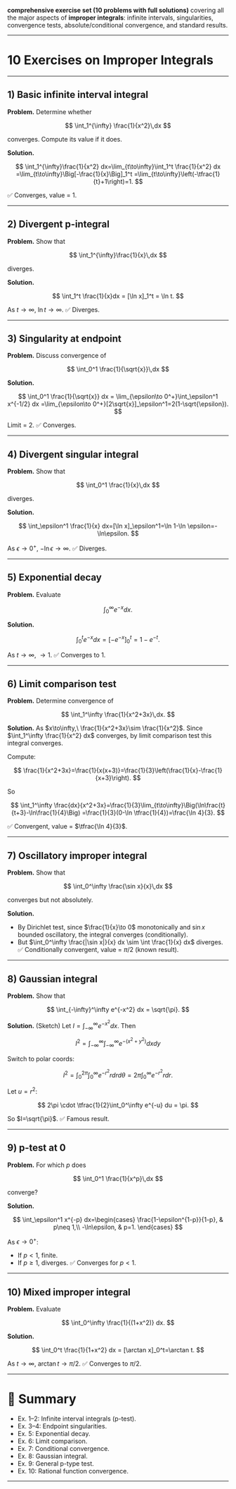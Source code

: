 **comprehensive exercise set (10 problems with full solutions)** covering all the major aspects of **improper integrals**: infinite intervals, singularities, convergence tests, absolute/conditional convergence, and standard results.

---

# 10 Exercises on Improper Integrals

---

## 1) Basic infinite interval integral

**Problem.** Determine whether

$$
\int_1^{\infty} \frac{1}{x^2}\,dx
$$

converges. Compute its value if it does.

**Solution.**

$$
\int_1^{\infty}\frac{1}{x^2} dx=\lim_{t\to\infty}\int_1^t \frac{1}{x^2} dx
=\lim_{t\to\infty}\Big[-\frac{1}{x}\Big]_1^t
=\lim_{t\to\infty}\left(-\tfrac{1}{t}+1\right)=1.
$$

✅ Converges, value = 1.

---

## 2) Divergent p-integral

**Problem.** Show that

$$
\int_1^{\infty}\frac{1}{x}\,dx
$$

diverges.

**Solution.**

$$
\int_1^t \frac{1}{x}dx = [\ln x]_1^t = \ln t.
$$

As $t\to\infty$, $\ln t\to\infty$.
✅ Diverges.

---

## 3) Singularity at endpoint

**Problem.** Discuss convergence of

$$
\int_0^1 \frac{1}{\sqrt{x}}\,dx
$$

**Solution.**

$$
\int_0^1 \frac{1}{\sqrt{x}} dx = \lim_{\epsilon\to 0^+}\int_\epsilon^1 x^{-1/2} dx
=\lim_{\epsilon\to 0^+}[2\sqrt{x}]_\epsilon^1=2(1-\sqrt{\epsilon}).
$$

Limit = 2.
✅ Converges.

---

## 4) Divergent singular integral

**Problem.** Show that

$$
\int_0^1 \frac{1}{x}\,dx
$$

diverges.

**Solution.**

$$
\int_\epsilon^1 \frac{1}{x} dx=[\ln x]_\epsilon^1=\ln 1-\ln \epsilon=-\ln\epsilon.
$$

As $\epsilon\to 0^+$, $-\ln\epsilon\to\infty$.
✅ Diverges.

---

## 5) Exponential decay

**Problem.** Evaluate

$$
\int_0^\infty e^{-x} dx.
$$

**Solution.**

$$
\int_0^t e^{-x} dx = [-e^{-x}]_0^t = 1-e^{-t}.
$$

As $t\to\infty$, $\to 1$.
✅ Converges to 1.

---

## 6) Limit comparison test

**Problem.** Determine convergence of

$$
\int_1^\infty \frac{1}{x^2+3x}\,dx.
$$

**Solution.**
As $x\to\infty,\ \frac{1}{x^2+3x}\sim \frac{1}{x^2}$. Since $\int_1^\infty \frac{1}{x^2} dx$ converges, by limit comparison test this integral converges.

Compute:

$$
\frac{1}{x^2+3x}=\frac{1}{x(x+3)}=\frac{1}{3}\left(\frac{1}{x}-\frac{1}{x+3}\right).
$$

So

$$
\int_1^\infty \frac{dx}{x^2+3x}=\frac{1}{3}\lim_{t\to\infty}\Big(\ln\frac{t}{t+3}-\ln\frac{1}{4}\Big)
=\frac{1}{3}(0-\ln \tfrac{1}{4})=\frac{\ln 4}{3}.
$$

✅ Convergent, value = $\tfrac{\ln 4}{3}$.

---

## 7) Oscillatory improper integral

**Problem.** Show that

$$
\int_0^\infty \frac{\sin x}{x}\,dx
$$

converges but not absolutely.

**Solution.**

* By Dirichlet test, since $\frac{1}{x}\to 0$ monotonically and $\sin x$ bounded oscillatory, the integral converges (conditionally).
* But $\int_0^\infty \frac{|\sin x|}{x} dx \sim \int \frac{1}{x} dx$ diverges.
  ✅ Conditionally convergent, value = $\pi/2$ (known result).

---

## 8) Gaussian integral

**Problem.** Show that

$$
\int_{-\infty}^\infty e^{-x^2} dx = \sqrt{\pi}.
$$

**Solution.** (Sketch)
Let $I=\int_{-\infty}^\infty e^{-x^2} dx$. Then

$$
I^2=\int_{-\infty}^\infty\int_{-\infty}^\infty e^{-(x^2+y^2)} dx dy
$$

Switch to polar coords:

$$
I^2=\int_0^{2\pi}\int_0^\infty e^{-r^2} r dr d\theta
=2\pi \int_0^\infty e^{-r^2} r dr.
$$

Let $u=r^2$:

$$
2\pi \cdot \tfrac{1}{2}\int_0^\infty e^{-u} du = \pi.
$$

So $I=\sqrt{\pi}$.
✅ Famous result.

---

## 9) p-test at 0

**Problem.** For which $p$ does

$$
\int_0^1 \frac{1}{x^p}\,dx
$$

converge?

**Solution.**

$$
\int_\epsilon^1 x^{-p} dx=\begin{cases}
\frac{1-\epsilon^{1-p}}{1-p}, & p\neq 1,\\
-\ln\epsilon, & p=1.
\end{cases}
$$

As $\epsilon\to 0^+$:

* If $p<1$, finite.
* If $p\ge 1$, diverges.
  ✅ Converges for $p<1$.

---

## 10) Mixed improper integral

**Problem.** Evaluate

$$
\int_0^\infty \frac{1}{(1+x^2)} dx.
$$

**Solution.**

$$
\int_0^t \frac{1}{1+x^2} dx = [\arctan x]_0^t=\arctan t.
$$

As $t\to\infty,\ \arctan t\to \pi/2$.
✅ Converges to $\pi/2$.

---

# 📌 Summary

* Ex. 1–2: Infinite interval integrals (p-test).
* Ex. 3–4: Endpoint singularities.
* Ex. 5: Exponential decay.
* Ex. 6: Limit comparison.
* Ex. 7: Conditional convergence.
* Ex. 8: Gaussian integral.
* Ex. 9: General p-type test.
* Ex. 10: Rational function convergence.

---



